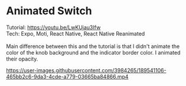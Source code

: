 # Animated Switch

Tutorial: https://youtu.be/LwKUjau3Ifw<br>
Tech: Expo, Moti, React Native, React Native Reanimated<br><br>
Main difference between this and the tutorial is that I didn't animate the color of the knob background and the indicator border color. I animated their opacity.

https://user-images.githubusercontent.com/3984265/189541106-465bb2c6-9da3-4cde-a779-03665ba84866.mp4
